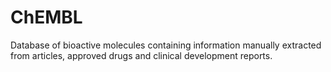 # ChEMBL

Database of bioactive molecules containing information manually extracted from articles, approved drugs and clinical development reports.

<!-- REFERENCES -->

[^data-website]: [www.ebi.ac.uk/chembl/](https://www.ebi.ac.uk/chembl/)
[^zdrazil2024chembl]: Zdrazil, B., Felix, E., Hunter, F., Manners, E. J., Blackshaw, J., Corbett, S., ... & Leach, A. R. (2024). The ChEMBL Database in 2023: a drug discovery platform spanning multiple bioactivity data types and time periods. *Nucleic acids research, 52*(D1), D1180-D1192. DOI: [10.1093/nar/gkad1004](https://doi.org/10.1093/nar/gkad1004)
